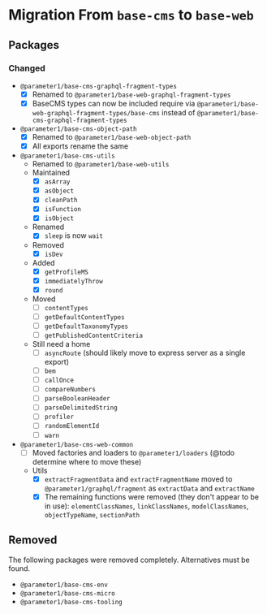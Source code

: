 # Migration From `base-cms` to `base-web`

## Packages
### Changed
- `@parameter1/base-cms-graphql-fragment-types`
  - [x] Renamed to `@parameter1/base-web-graphql-fragment-types`
  - [x] BaseCMS types can now be included require via `@parameter1/base-web-graphql-fragment-types/base-cms` instead of `@parameter1/base-cms-graphql-fragment-types`
- `@parameter1/base-cms-object-path`
  - [x] Renamed to `@parameter1/base-web-object-path`
  - [x] All exports rename the same
- `@parameter1/base-cms-utils`
  - Renamed to `@parameter1/base-web-utils`
  - Maintained
    - [x] `asArray`
    - [x] `asObject`
    - [x] `cleanPath`
    - [x] `isFunction`
    - [x] `isObject`
  - Renamed
    - [x] `sleep` is now `wait`
  - Removed
    - [x] `isDev`
  - Added
    - [x] `getProfileMS`
    - [x] `immediatelyThrow`
    - [x] `round`
  - Moved
    - [ ] `contentTypes`
    - [ ] `getDefaultContentTypes`
    - [ ] `getDefaultTaxonomyTypes`
    - [ ] `getPublishedContentCriteria`
  - Still need a home
    - [ ] `asyncRoute` (should likely move to express server as a single export)
    - [ ] `bem`
    - [ ] `callOnce`
    - [ ] `compareNumbers`
    - [ ] `parseBooleanHeader`
    - [ ] `parseDelimitedString`
    - [ ] `profiler`
    - [ ] `randomElementId`
    - [ ] `warn`

- `@parameter1/base-cms-web-common`
  - [ ] Moved factories and loaders to `@parameter1/loaders` (@todo determine where to move these)
  - Utils
    - [x] `extractFragmentData` and `extractFragmentName` moved to `@parameter1/graphql/fragment` as `extractData` and `extractName`
    - [x] The remaining functions were removed (they don't appear to be in use): `elementClassNames`, `linkClassNames`, `modelClassNames`, `objectTypeName`, `sectionPath`

## Removed
The following packages were removed completely. Alternatives must be found.
- `@parameter1/base-cms-env`
- `@parameter1/base-cms-micro`
- `@parameter1/base-cms-tooling`
